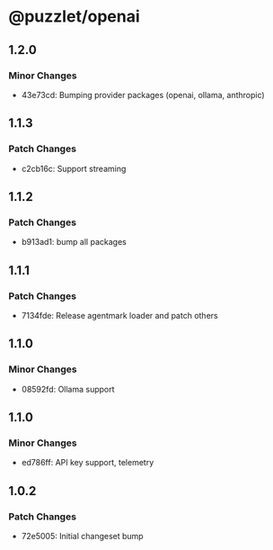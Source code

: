 # @puzzlet/openai

## 1.2.0

### Minor Changes

- 43e73cd: Bumping provider packages (openai, ollama, anthropic)

## 1.1.3

### Patch Changes

- c2cb16c: Support streaming

## 1.1.2

### Patch Changes

- b913ad1: bump all packages

## 1.1.1

### Patch Changes

- 7134fde: Release agentmark loader and patch others

## 1.1.0

### Minor Changes

- 08592fd: Ollama support

## 1.1.0

### Minor Changes

- ed786ff: API key support, telemetry

## 1.0.2

### Patch Changes

- 72e5005: Initial changeset bump
